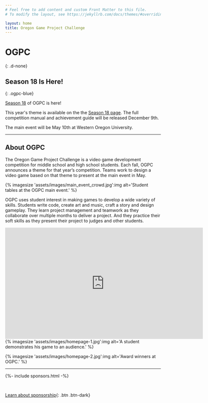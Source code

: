 ```yaml
---
# Feel free to add content and custom Front Matter to this file.
# To modify the layout, see https://jekyllrb.com/docs/themes/#overriding-theme-defaults

layout: home
title: Oregon Game Project Challenge
---
```


# OGPC
{: .d-none}

## Season 18 Is Here!
{: .ogpc-blue}

[Season 18](/seasons/2025) of OGPC is here! 

This year's theme is available on the the [Season 18 page](/seasons/2025). The full competition manual and achievement guide will be released December 9th.

The main event will be May 10th at Western Oregon University.

---

## About OGPC

The Oregon Game Project Challenge is a video game development competition for middle school
and high school students. Each fall, OGPC announces a theme for that year’s competition. Teams
work to design a video game based on that theme to present at the main event in May.

{% imagesize 'assets/images/main_event_crowd.jpg':img alt='Student tables at the OGPC main event.' %}

OGPC uses student interest in making games to develop a wide variety of skills. Students write
code, create art and music, craft a story and design gameplay. They learn project management
and teamwork as they collaborate over multiple months to deliver a project. And they practice
their soft skills as they present their project to judges and other students.

<iframe class="yt-embed" width="640" height="360" src="https://www.youtube.com/embed/gr80Z8WEiys" title="What Is OGPC" frameborder="0" allow="accelerometer; autoplay; clipboard-write; encrypted-media; gyroscope; picture-in-picture" allowfullscreen></iframe>

<div class="imagegroup" markdown="1">
{% imagesize 'assets/images/homepage-1.jpg':img alt='A student demonstrates his game to an audience.' %}

{% imagesize 'assets/images/homepage-2.jpg':img alt='Award winners at OGPC.' %}
</div>

---

{%- include sponsors.html -%}

&nbsp;

[Learn about sponsorship](support){: .btn .btn-dark}
